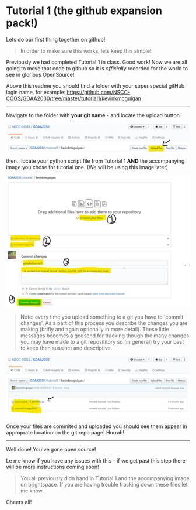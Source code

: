 # Tutorial 1 (the github expansion pack!)

Lets do our first thing together on github! 

>In order to make sure this works, lets keep this simple!

Previously we had completed Tutorial 1 in class. Good work! Now we are all going to move that code to github so it is <i>officially</i> recorded for the world to see in glorious OpenSource! 

Above this readme you should find a folder with your super special gitHub login name. 
for example: https://github.com/NSCC-COGS/GDAA2030/tree/master/tutorial1/kevinkmcguigan

***

Navigate to the folder with <b>your git name</b> - and locate the upload button.


<!---![upload](1_upload.jpg)--->
<kbd><img src="1_upload.jpg"></kbd>


then.. locate your python script file from Tutorial 1 <b>AND</b> the accompanying image you chose for tutorial one. (We will be using this image later)


<!---[uploaded](2_uploading.jpg)--->
<kbd><img src="2_uploading.jpg"></kbd>


> Note: every time you upload something to a git you have to 'commit changes'. As a part of this process you describe the changes you are making (brifly and again optionally in more detail). These little messages becomes a godsend for tracking though the many changes you may have made to a git reposititory so (in general) try your best to keep then sussinct and descriptive. 

<!---![uploaded](3_uploaded.jpg)--->
<kbd><img src="3_uploaded.jpg"></kbd>

Once your files are commited and uploaded you should see them appear in approprate location on the git repo page! Hurrah!
***

Well done! You've gone open source!

Le me know if you have any issues with this - if we get past this step there will be more instructions coming soon!

> You all previously didn hand in Tutorial 1 and the accompanying image on brightspace. If you are having trouble tracking down these files let me know. 

Cheers all!